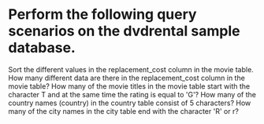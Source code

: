 # Perform the following query scenarios on the dvdrental sample database.



Sort the different values in the replacement_cost column in the movie table.
How many different data are there in the replacement_cost column in the movie table?
How many of the movie titles in the movie table start with the character T and at the same time the rating is equal to 'G'?
How many of the country names (country) in the country table consist of 5 characters?
How many of the city names in the city table end with the character 'R' or r?